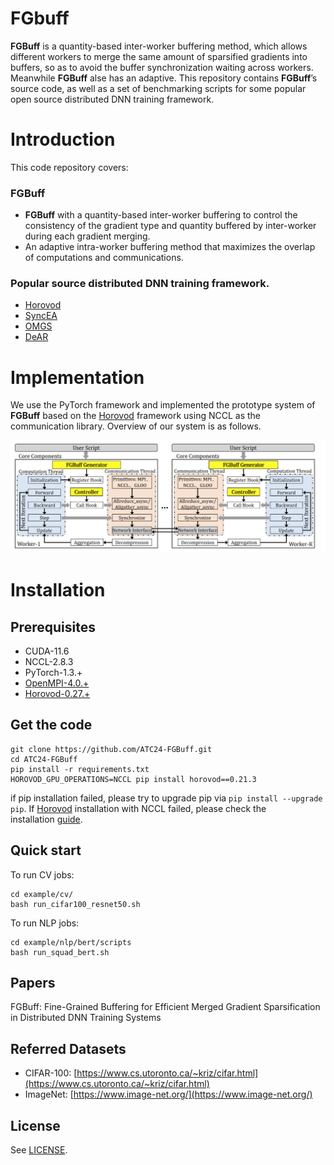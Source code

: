# FGbuff

__FGBuff__ is a quantity-based inter-worker buffering method, which allows different workers to merge the same amount of sparsified gradients into buffers, so as to avoid the buffer synchronization waiting across workers. Meanwhile __FGBuff__ alse has an adaptive. This repository contains __FGBuff__’s source code, as well as a set of benchmarking scripts for some popular open source distributed DNN training framework.

# Introduction

This code repository covers:

### FGBuff

- __FGBuff__ with a quantity-based inter-worker buffering to control the consistency of the gradient type and quantity buffered by inter-worker during each gradient merging.
- An adaptive intra-worker buffering method that maximizes the overlap of computations and communications.

### Popular source distributed DNN training framework.

- [Horovod](https://github.com/horovod/horovod)
- [SyncEA](https://dl.acm.org/doi/pdf/10.1145/3126908.3126912)
- [OMGS](https://github.com/HKBU-HPML/OMGS-SGD)
- [DeAR](https://github.com/lzhangbv/dear_pytorch?tab=readme-ov-file)

# Implementation

We use the PyTorch framework and implemented the prototype system of __FGBuff__ based on the [Horovod](https://github.com/horovod/horovod) framework using NCCL as the communication library. Overview of our system is as follows.

![Overview](Overview.png)

# Installation

## **Prerequisites**

- CUDA-11.6
- NCCL-2.8.3
- PyTorch-1.3.+
- [OpenMPI-4.0.+](https://www-lb.open-mpi.org/software/ompi/v4.0/)
- [Horovod-0.27.+](https://github.com/horovod/horovod)

## Get the code

```
git clone https://github.com/ATC24-FGBuff.git
cd ATC24-FGBuff
pip install -r requirements.txt
HOROVOD_GPU_OPERATIONS=NCCL pip install horovod==0.21.3
```

if pip installation failed, please try to upgrade pip via `pip install --upgrade pip`. If [Horovod](https://github.com/horovod/horovod) installation with NCCL failed, please check the installation [guide](https://horovod.readthedocs.io/en/stable/install_include.html).

## Quick start

To run CV jobs:

```
cd example/cv/
bash run_cifar100_resnet50.sh
```

To run NLP jobs:

```
cd example/nlp/bert/scripts
bash run_squad_bert.sh
```

## Papers

FGBuff: Fine-Grained Buffering for Efficient Merged Gradient Sparsification in Distributed DNN Training Systems

## Referred Datasets

- CIFAR-100: [https://www.cs.utoronto.ca/~kriz/cifar.html](https://www.cs.utoronto.ca/~kriz/cifar.html)
- ImageNet: [https://www.image-net.org/](https://www.image-net.org/)

## License

See [LICENSE](https://github.com/ATC24-FGBuff/FGBuff/blob/main/LICENSE.txt).